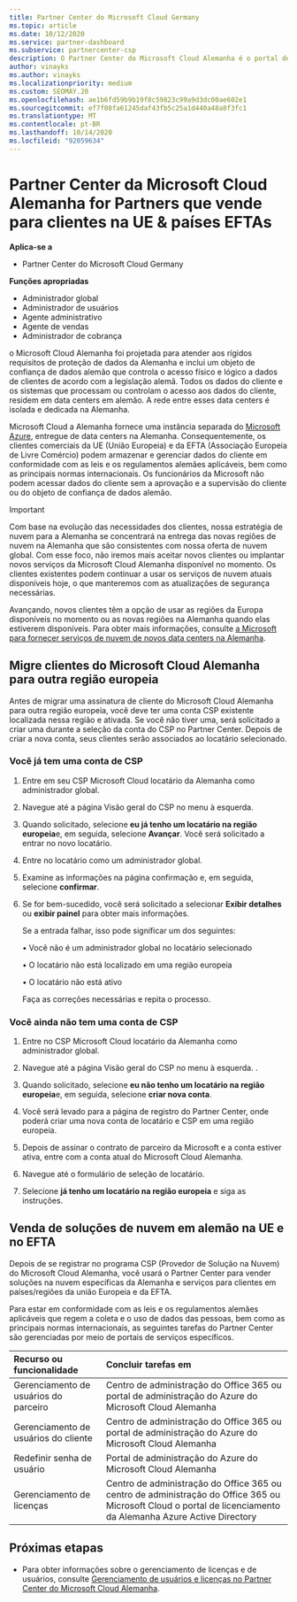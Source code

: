 ```yaml
---
title: Partner Center do Microsoft Cloud Germany
ms.topic: article
ms.date: 10/12/2020
ms.service: partner-dashboard
ms.subservice: partnercenter-csp
description: O Partner Center do Microsoft Cloud Alemanha é o portal de negócios para parceiros da Microsoft que querem oferecer soluções na nuvem da Microsoft para clientes em países da UE e da EFTA.
author: vinayks
ms.author: vinayks
ms.localizationpriority: medium
ms.custom: SEOMAY.20
ms.openlocfilehash: ae1b6fd59b9b19f8c59823c99a9d3dc00ae602e1
ms.sourcegitcommit: ef7f08fa61245daf43fb5c25a1d440a48a8f3fc1
ms.translationtype: MT
ms.contentlocale: pt-BR
ms.lasthandoff: 10/14/2020
ms.locfileid: "92059634"
---
```

# <a name="partner-center-for-microsoft-cloud-germany-for-partners-selling-to-customers-in-eu--efta-countries"></a>Partner Center da Microsoft Cloud Alemanha for Partners que vende para clientes na UE & países EFTAs

**Aplica-se a**

-  Partner Center do Microsoft Cloud Germany

**Funções apropriadas**

- Administrador global
- Administrador de usuários
- Agente administrativo
- Agente de vendas
- Administrador de cobrança

o Microsoft Cloud Alemanha foi projetada para atender aos rígidos requisitos de proteção de dados da Alemanha e inclui um objeto de confiança de dados alemão que controla o acesso físico e lógico a dados de clientes de acordo com a legislação alemã. Todos os dados do cliente e os sistemas que processam ou controlam o acesso aos dados do cliente, residem em data centers em alemão. A rede entre esses data centers é isolada e dedicada na Alemanha.

Microsoft Cloud a Alemanha fornece uma instância separada do [Microsoft Azure](https://go.microsoft.com/fwlink/?linkid=847992), entregue de data centers na Alemanha. Consequentemente, os clientes comerciais da UE (União Europeia) e da EFTA (Associação Europeia de Livre Comércio) podem armazenar e gerenciar dados do cliente em conformidade com as leis e os regulamentos alemães aplicáveis, bem como as principais normas internacionais. Os funcionários da Microsoft não podem acessar dados do cliente sem a aprovação e a supervisão do cliente ou do objeto de confiança de dados alemão.

> [!IMPORTANT]
> Com base na evolução das necessidades dos clientes, nossa estratégia de nuvem para a Alemanha se concentrará na entrega das novas regiões de nuvem na Alemanha que são consistentes com nossa oferta de nuvem global. Com esse foco, não iremos mais aceitar novos clientes ou implantar novos serviços da Microsoft Cloud Alemanha disponível no momento. Os clientes existentes podem continuar a usar os serviços de nuvem atuais disponíveis hoje, o que manteremos com as atualizações de segurança necessárias.
>
> Avançando, novos clientes têm a opção de usar as regiões da Europa disponíveis no momento ou as novas regiões na Alemanha quando elas estiverem disponíveis. Para obter mais informações, consulte [a Microsoft para fornecer serviços de nuvem de novos data centers na Alemanha](https://news.microsoft.com/europe/2018/08/31/microsoft-to-deliver-cloud-services-from-new-datacentres-in-germany-in-2019-to-meet-evolving-customer-needs/). 

## <a name="migrate-customers-from-microsoft-cloud-germany-to-another-european-region"></a>Migre clientes do Microsoft Cloud Alemanha para outra região europeia

Antes de migrar uma assinatura de cliente do Microsoft Cloud Alemanha para outra região europeia, você deve ter uma conta CSP existente localizada nessa região e ativada. Se você não tiver uma, será solicitado a criar uma durante a seleção da conta do CSP no Partner Center. Depois de criar a nova conta, seus clientes serão associados ao locatário selecionado.

### <a name="you-already-have-a-csp-account"></a>Você já tem uma conta de CSP

1. Entre em seu CSP Microsoft Cloud locatário da Alemanha como administrador global.

1. Navegue até a página Visão geral do CSP no menu à esquerda.
 
1. Quando solicitado, selecione **eu já tenho um locatário na região europeia**e, em seguida, selecione **Avançar**. Você será solicitado a entrar no novo locatário. 

1. Entre no locatário como um administrador global.
 
1. Examine as informações na página confirmação e, em seguida, selecione **confirmar**.
 
6.  Se for bem-sucedido, você será solicitado a selecionar **Exibir detalhes** ou **exibir painel** para obter mais informações. 

    Se a entrada falhar, isso pode significar um dos seguintes:
    
    • Você não é um administrador global no locatário selecionado
    
    • O locatário não está localizado em uma região europeia
    
    • O locatário não está ativo

    Faça as correções necessárias e repita o processo. 

### <a name="you-dont-already-have-a-csp-account"></a>Você ainda não tem uma conta de CSP

1. Entre no CSP Microsoft Cloud locatário da Alemanha como administrador global.

1. Navegue até a página Visão geral do CSP no menu à esquerda.
. 
1. Quando solicitado, selecione **eu não tenho um locatário na região europeia**e, em seguida, selecione **criar nova conta**. 
 
1. Você será levado para a página de registro do Partner Center, onde poderá criar uma nova conta de locatário e CSP em uma região europeia.
  
5. Depois de assinar o contrato de parceiro da Microsoft e a conta estiver ativa, entre com a conta atual do Microsoft Cloud Alemanha.

6. Navegue até o formulário de seleção de locatário.

7. Selecione **já tenho um locatário na região europeia** e siga as instruções.


## <a name="selling-german-cloud-solutions-in-eu-and-efta"></a>Venda de soluções de nuvem em alemão na UE e no EFTA

Depois de se registrar no programa CSP (Provedor de Solução na Nuvem) do Microsoft Cloud Alemanha, você usará o Partner Center para vender soluções na nuvem específicas da Alemanha e serviços para clientes em países/regiões da união Europeia e da EFTA.

Para estar em conformidade com as leis e os regulamentos alemães aplicáveis que regem a coleta e o uso de dados das pessoas, bem como as principais normas internacionais, as seguintes tarefas do Partner Center são gerenciadas por meio de portais de serviços específicos.

Recurso ou funcionalidade | Concluir tarefas em
:--- | :---
Gerenciamento de usuários do parceiro | Centro de administração do Office 365 ou portal de administração do Azure do Microsoft Cloud Alemanha
Gerenciamento de usuários do cliente | Centro de administração do Office 365 ou portal de administração do Azure do Microsoft Cloud Alemanha
Redefinir senha de usuário | Portal de administração do Azure do Microsoft Cloud Alemanha
Gerenciamento de licenças | Centro de administração do Office 365 ou centro de administração do Office 365 ou Microsoft Cloud o portal de licenciamento da Alemanha Azure Active Directory

## <a name="next-steps"></a>Próximas etapas

- Para obter informações sobre o gerenciamento de licenças e de usuários, consulte [Gerenciamento de usuários e licenças no Partner Center do Microsoft Cloud Alemanha](user-management-in-partner-center-for-microsoft-cloud-germany.md).

